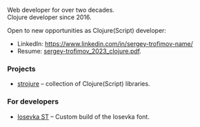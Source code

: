 Web developer for over two decades.\
Clojure developer since 2016.

Open to new opportunities as Clojure(Script) developer:

- LinkedIn: https://www.linkedin.com/in/sergey-trofimov-name/
- Resume: [sergey-trofimov_2023_clojure.pdf](https://drive.google.com/file/d/1cWfn3JedycBFNek-VVUJXnAiYh2vkXHh/view?usp=drive_link).

### Projects

- [strojure](https://github.com/strojure) – collection of Clojure(Script) libraries.

### For developers

- [Iosevka ST](https://github.com/serioga/iosevka-st) – Custom build of the Iosevka font.

<!--
**serioga/serioga** is a ✨ _special_ ✨ repository because its `README.md` (this file) appears on your GitHub profile.

Here are some ideas to get you started:

- 🔭 I’m currently working on ...
- 🌱 I’m currently learning ...
- 👯 I’m looking to collaborate on ...
- 🤔 I’m looking for help with ...
- 💬 Ask me about ...
- 📫 How to reach me: ...
- 😄 Pronouns: ...
- ⚡ Fun fact: ...
-->
